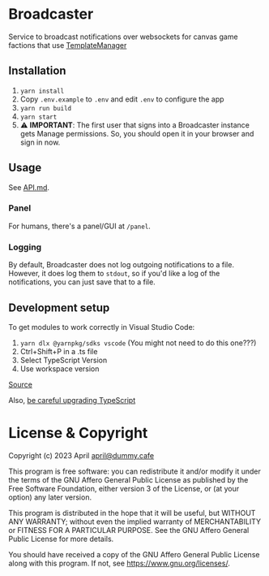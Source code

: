 # Broadcaster

Service to broadcast notifications over websockets for canvas game factions that use [TemplateManager](https://github.com/osuplace/templateManager)

## Installation

1. `yarn install`
2. Copy `.env.example` to `.env` and edit `.env` to configure the app
3. `yarn run build`
4. `yarn start`
5. ⚠️ **IMPORTANT**: The first user that signs into a Broadcaster instance gets Manage permissions. So, you should open it in your browser and sign in now.

## Usage

See [API.md](https://github.com/osuplace/broadcaster/blob/main/API.md).

### Panel

For humans, there's a panel/GUI at `/panel`.

### Logging

By default, Broadcaster does not log outgoing notifications to a file. However, it does log them to `stdout`, so if you'd like a log of the notifications, you can just save that to a file.

## Development setup

To get modules to work correctly in Visual Studio Code:

1. `yarn dlx @yarnpkg/sdks vscode` (You might not need to do this one???)
2. Ctrl+Shift+P in a .ts file
3. Select TypeScript Version
4. Use workspace version

[Source](https://yarnpkg.com/getting-started/editor-sdks)

Also, [be careful upgrading TypeScript](https://github.com/yarnpkg/berry/issues/5125)

# License & Copyright

Copyright (c) 2023 April <april@dummy.cafe> 

This program is free software: you can redistribute it and/or modify it under the terms of the GNU Affero General Public License as published by the Free Software Foundation, either version 3 of the License, or (at your option) any later version.

This program is distributed in the hope that it will be useful, but WITHOUT ANY WARRANTY; without even the implied warranty of MERCHANTABILITY or FITNESS FOR A PARTICULAR PURPOSE. See the GNU Affero General Public License for more details.

You should have received a copy of the GNU Affero General Public License along with this program. If not, see https://www.gnu.org/licenses/.

